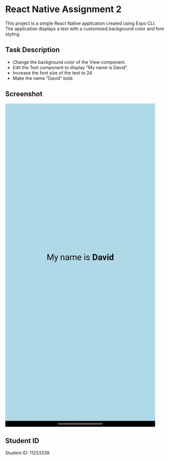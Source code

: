# React Native Assignment 2

This project is a simple React Native application created using Expo CLI. The application displays a text with a customized background color and font styling.

## Task Description

- Change the background color of the View component.
- Edit the Text component to display "My name is David".
- Increase the font size of the text to 24.
- Make the name "David" bold.

## Screenshot

![Screenshot](screenshot.jpg)

## Student ID

Student ID: 11253339
